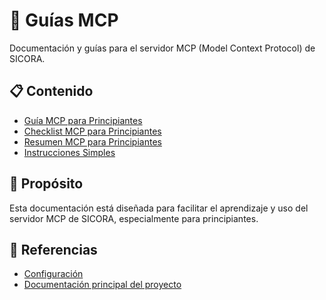 # 📖 Guías MCP

Documentación y guías para el servidor MCP (Model Context Protocol) de SICORA.

## 📋 Contenido

- [Guía MCP para Principiantes](./GUIA_MCP_PRINCIPIANTES.md)
- [Checklist MCP para Principiantes](./CHECKLIST_MCP_PRINCIPIANTES.md)
- [Resumen MCP para Principiantes](./RESUMEN_MCP_PRINCIPIANTES.md)
- [Instrucciones Simples](./INSTRUCCIONES_SIMPLES.md)

## 🎯 Propósito

Esta documentación está diseñada para facilitar el aprendizaje y uso del servidor MCP de SICORA, especialmente para principiantes.

## 🔗 Referencias

- [Configuración](../configuracion/)
- [Documentación principal del proyecto](../../README.md)
